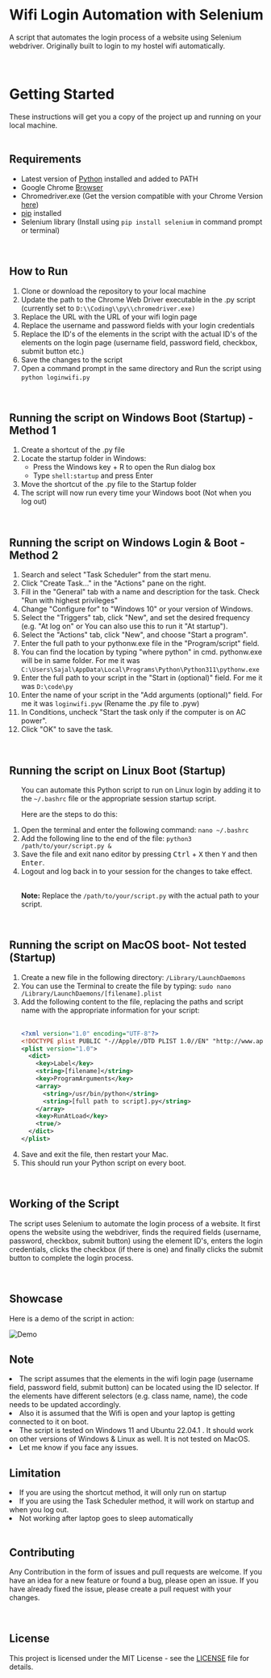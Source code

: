 <h1>Wifi Login Automation with Selenium</h1>
<p>A script that automates the login process of a website using Selenium webdriver. Originally built to login to my hostel wifi automatically.</p>
<br>
<h1>Getting Started</h1>
These instructions will get you a copy of the project up and running on your local machine. 
<br>
<br>

<h2>Requirements</h2>
<ul>
  <li>Latest version of <a href="https://www.python.org/downloads/">Python</a> installed and added to PATH</li>
  <li>Google Chrome <a href="https://www.google.com/intl/en_in/chrome/">Browser</a></li>
  <li>Chromedriver.exe (Get the version compatible with your Chrome Version <a href="https://chromedriver.chromium.org/downloads">here</a>)</li>
  <li><a href="https://pip.pypa.io/en/stable/installation/">pip</a> installed
  <li>Selenium library (Install using <code>pip install selenium</code> in command prompt or terminal)</li>
  
</ul>



<br>

<h2>How to Run</h2>
<ol>
  <li>Clone or download the repository to your local machine</li>
  <li>Update the path to the Chrome Web Driver executable in the .py script (currently set to <code>D:\\Coding\\py\\chromedriver.exe)</code></li>
 
  <li>Replace the URL with the URL of your wifi login page</li>
  <li>Replace the username and password fields with your login credentials</li>
  <li>Replace the ID's of the elements in the script with the actual ID's of the elements on the login page (username field, password field, checkbox, submit button etc.)</li>
  <li>Save the changes to the script</li>
  
  <li>Open a command prompt in the same directory and Run the script using <code>python loginwifi.py</code></li>
</ol>

<br>

<h2>Running the script on Windows Boot (Startup) - Method 1</h2>
<ol>
  <li>Create a shortcut of the .py file</li>
  <li>Locate the startup folder in Windows:
    <ul>
      <li>Press the Windows key + R to open the Run dialog box</li>
      <li>Type <code>shell:startup</code> and press Enter</li>
    </ul>
  </li>
  <li>Move the shortcut of the .py file to the Startup folder</li>
  
  <li>The script will now run every time your Windows boot (Not when you log out)</li>
</ol>
<br>
<h2>Running the script on Windows Login & Boot - Method 2</h2>
<ol>

<li>Search and select "Task Scheduler" from the start menu.</li>
<li>Click "Create Task..." in the "Actions" pane on the right.</li>
<li>Fill in the "General" tab with a name and description for the task. Check "Run with highest privileges"</li>
<li>Change "Configure for" to "Windows 10" or your version of Windows.</li>
<li>Select the "Triggers" tab, click "New", and set the desired frequency (e.g. "At log on" or You can also use this to run it "At startup").</li>
<li>Select the "Actions" tab, click "New", and choose "Start a program".</li>
<li>Enter the full path to your pythonw.exe file in the "Program/script" field. </li>
<li>You can find the location by typing "where python" in cmd. pythonw.exe will be in same folder.
For me it was <code>C:\Users\Sajal\AppData\Local\Programs\Python\Python311\pythonw.exe</code></li>
<li> Enter the full path to your script in the "Start in (optional)" field. For me it was <code>D:\code\py</code></li>
<li>Enter the name of your script in the "Add arguments (optional)" field. For me it was <code>loginwifi.pyw</code> (Rename the .py file to .pyw)</li>
<li>In Conditions, uncheck "Start the task only if the computer is on AC power".</li>
<li>Click "OK" to save the task.</li>

</ol>
<br>

<h2>Running the script on Linux Boot (Startup)</h2>
<ol>
<p>You can automate this Python script to run on Linux login by adding it to the <code>~/.bashrc</code> file or the appropriate session startup script.</p>
<p>Here are the steps to do this:</p>

  <li>Open the terminal and enter the following command: <code>nano ~/.bashrc</code></li>
  <li>Add the following line to the end of the file: <code>python3 /path/to/your/script.py &</code></li>
  <li>Save the file and exit nano editor by pressing <kbd>Ctrl</kbd> + <kbd>X</kbd> then <kbd>Y</kbd> and then <kbd>Enter</kbd>.</li>
  <li>Logout and log back in to your session for the changes to take effect.</li>
<br>
<p><strong>Note:</strong> Replace the <code>/path/to/your/script.py</code> with the actual path to your script.</p>

</ol>

<br>

<h2>Running the script on MacOS boot- Not tested (Startup)</h2>
<ol>
  <li>Create a new file in the following directory: <code>/Library/LaunchDaemons</code></li>

<li>You can use the Terminal to create the file by typing: <code>sudo nano /Library/LaunchDaemons/[filename].plist</code></li>
<li>Add the following content to the file, replacing the paths and script name with the appropriate information for your script:</li>
  <br>

```xml
<?xml version="1.0" encoding="UTF-8"?>
<!DOCTYPE plist PUBLIC "-//Apple//DTD PLIST 1.0//EN" "http://www.apple.com/DTDs/PropertyList-1.0.dtd">
<plist version="1.0">
  <dict>
    <key>Label</key>
    <string>[filename]</string>
    <key>ProgramArguments</key>
    <array>
      <string>/usr/bin/python</string>
      <string>[full path to script].py</string>
    </array>
    <key>RunAtLoad</key>
    <true/>
  </dict>
</plist>
```

  
  <li>Save and exit the file, then restart your Mac.</li> 
  <li>This should run your Python script on every boot.</li>
  </ol>
  <br>










<h2>Working of the Script</h2>
<p>The script uses Selenium to automate the login process of a website. It first opens the website using the webdriver, finds the required fields (username, password, checkbox, submit button) using the element ID's, enters the login credentials, clicks the checkbox (if there is one) and finally clicks the submit button to complete the login process.</p>


<br>

<h2> Showcase </h2>
<p>Here is a demo of the script in action:</p>

<img src="/demo.gif" alt="Demo">

<br>

<h2>Note</h2>

<li>The script assumes that the elements in the wifi login page (username field, password field, submit button) can be located using the ID selector. If the elements have different selectors (e.g. class name, name), the code needs to be updated accordingly.</li>
<li> Also it is assumed that the Wifi is open and your laptop is getting connected to it on boot.</li>
<li> The script is tested on Windows 11 and Ubuntu 22.04.1 . It should work on other versions of Windows & Linux as well. It is not tested on MacOS.    </li>

<li> Let me know if you face any issues. </li>

<h2>Limitation</h2>
<li> If you are using the shortcut method, it will only run on startup </li>
<li> If you are using the Task Scheduler method, it will work on startup and when you log out.  </li>
<li> Not working after laptop goes to sleep automatically</li>



<br>

<h2>Contributing</h2>

<p>Any Contribution in the form of issues and pull requests are welcome. If you have an idea for a new feature or found a bug, please open an issue. If you have already fixed the issue, please create a pull request with your changes.</p>
<br>

<h2>License</h2>

<p>This project is licensed under the MIT License - see the <a href="https://github.com/sajalkmr/wifiautologin/blob/main/LICENSE">LICENSE</a> file for details.</p>


